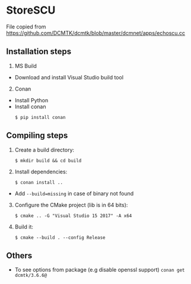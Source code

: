 # StoreSCU
File copied from https://github.com/DCMTK/dcmtk/blob/master/dcmnet/apps/echoscu.cc

## Installation steps
1. MS Build
- Download and install Visual Studio build tool

2. Conan
- Install Python
- Install conan 
    ```
    $ pip install conan
    ```

## Compiling steps

1. Create a build directory:

    ```
    $ mkdir build && cd build
    ```

2. Install dependencies:

    ```
    $ conan install ..
    ```
- Add `--build=missing` in case of binary not found 

3. Configure the CMake project (lib is in 64 bits):

    ```
    $ cmake .. -G "Visual Studio 15 2017" -A x64
    ```

4. Build it:

    ```
    $ cmake --build . --config Release
    ```

## Others 
- To see options from package (e.g disable openssl support)
`conan get dcmtk/3.6.6@`